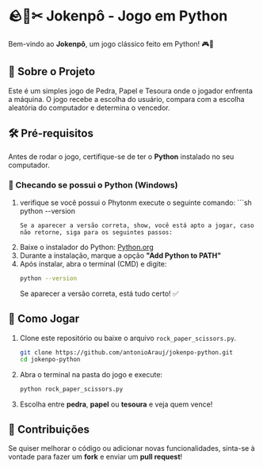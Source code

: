 # 🪨📄✂ Jokenpô - Jogo em Python

Bem-vindo ao **Jokenpô**, um jogo clássico feito em Python! 🎮🚀

## 📌 Sobre o Projeto
Este é um simples jogo de Pedra, Papel e Tesoura onde o jogador enfrenta a máquina. O jogo recebe a escolha do usuário, compara com a escolha aleatória do computador e determina o vencedor.

## 🛠 Pré-requisitos
Antes de rodar o jogo, certifique-se de ter o **Python** instalado no seu computador.

### 🔽 Checando se possui o Python (Windows)
1. verifique se você possui o Phytonm execute o seguinte comando: 
       ```sh
   python --version
   ```
   Se a aparecer a versão correta, show, você está apto a jogar, caso não retorne, siga para os seguintes passos: 
2. Baixe o instalador do Python: [Python.org](https://www.python.org/downloads/)
3. Durante a instalação, marque a opção **"Add Python to PATH"**
4. Após instalar, abra o terminal (CMD) e digite:
   ```sh
   python --version
   ```
   Se aparecer a versão correta, está tudo certo! ✅

## 🚀 Como Jogar
1. Clone este repositório ou baixe o arquivo `rock_paper_scissors.py`.
   ```sh
   git clone https://github.com/antonioArauj/jokenpo-python.git
   cd jokenpo-python
   ```
2. Abra o terminal na pasta do jogo e execute:
   ```sh
   python rock_paper_scissors.py
   ```
3. Escolha entre **pedra**, **papel** ou **tesoura** e veja quem vence!

## 🤝 Contribuições
Se quiser melhorar o código ou adicionar novas funcionalidades, sinta-se à vontade para fazer um **fork** e enviar um **pull request**!
